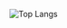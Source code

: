 ![Top Langs](https://github-readme-stats.vercel.app/api/top-langs/?username=tefanhhh&show_icons=true&theme=dark&exclude_repo=github-readme-stats,pw-2-tb-2)
